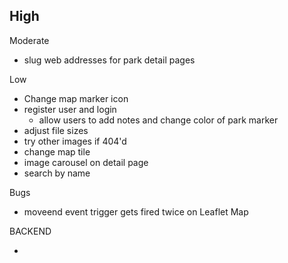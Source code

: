 High
-

Moderate
- slug web addresses for park detail pages

Low
- Change map marker icon
- register user and login
  - allow users to add notes and change color of park marker
- adjust file sizes
- try other images if 404'd
- change map tile
- image carousel on detail page
- search by name

Bugs
- moveend event trigger gets fired twice on Leaflet Map


BACKEND

-
